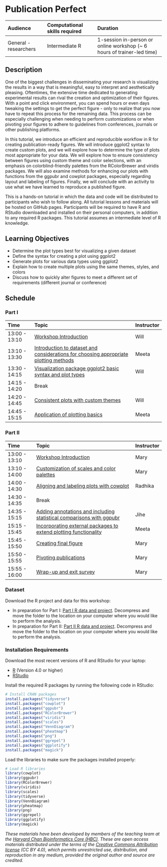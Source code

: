 # Publication Perfect

| Audience | Computational skills required | Duration |
:----------|:-------------|:----------|
| General - researchers | Intermediate R | 1-session in-person or online workshop (~ 6 hours of trainer-led time)|

## Description

One of the biggest challenges in disseminating your research is visualizing the results in a way that is meaningful, easy to interpret and aesthetically pleasing. Oftentimes, the extensive time dedicated to generating experimental results can rival the creation and optimization of their figures. With a point and click environment, you can spend hours or even days tweaking the settings to get the perfect figure - only to realize that you now have to repeat this process for the remaining data. This process can be especially challenging when needing to perform customizations or when pivoting your figures to adhere to guidelines from conferences, journals or other publishing platforms.

In this tutorial, we introduce an efficient and reproducible workflow in R for creating publication-ready figures. We will introduce ggplot2 syntax to create custom plots, and we will explore how to determine the type of plots most appropriate for your data. We will explore how to ensure consistency between figures using custom theme and color selections, with an emphasis on colorblind-friendly palettes from the RColorBrewer and viridis packages. We will also examine methods for enhancing our plots with functions from the ggpubr and cowplot packages, especially regarding layout and labeling of figures. Finally, we will conclude with an activity to use what we have learned to reproduce a published figure.

This is a hands-on tutorial in which the data and code will be distributed to participants who wish to follow along. All tutorial lessons and materials will be hosted on GitHub pages. Participants will be required to have R and RStudio downloaded and installed on their personal computers, in addition to any required R packages. This tutorial assumes an intermediate level of R knowledge.

## Learning Objectives

* Determine the plot types best for visualizing a given dataset
* Define the syntax for creating a plot using ggplot2
* Generate plots for various data types using ggplot2
* Explain how to create multiple plots using the same themes, styles, and colors
* Discuss how to quickly alter figures to meet a different set of requirements (different journal or conference)

## Schedule

### Part I

| Time | Topic | Instructor |
:-----------------------|:-------------|:----------|
| 13:00 - 13:10	| [Workshop Introduction](https://github.com/hbctraining/Training-modules/blob/master/Intro_current_topics_online_2023.pdf) | Will |
| 13:10 - 13:30	| [Introduction to dataset and considerations for choosing appropriate plotting methods](https://hbctraining.github.io/publication_perfect/lessons/01_intro_to_dataset.html) | Meeta |
| 13:30 - 14:15 | [Visualization package ggplot2 basic syntax and plot types](https://hbctraining.github.io/publication_perfect/lessons/02_ggplot2_syntax.html) | Will |
| 14:15 - 14:20	| Break | |
| 14:20 - 14:45	| [Consistent plots with custom themes](https://hbctraining.github.io/publication_perfect/lessons/03_custom_themes.html) | Will |
| 14:45 - 15:15	| [Application of plotting basics](https://hbctraining.github.io/publication_perfect/lessons/04_boxplot_application_of_basic_plotting.html) | Meeta |

### Part II

| Time | Topic | Instructor |
:-----------------------|:-------------|:----------|
| 13:00 - 13:10	| [Workshop Introduction](https://github.com/hbctraining/Training-modules/raw/master/Intro_current_topics_online_2021.pdf) | Mary |
| 13:10 - 14:00	| [Customization of scales and color palettes](https://hbctraining.github.io/publication_perfect/lessons/05_custom_plot_scales_colors.html) | Mary |
| 14:00 - 14:30	| [Aligning and labeling plots with cowplot](https://hbctraining.github.io/publication_perfect/lessons/06_aligning_plots_using_cowplot.html) | Radhika |
| 14:30 - 14:35	| Break
| 14:35 - 15:15	| [Adding annotations and including statistical comparisons with ggpubr](https://hbctraining.github.io/publication_perfect/lessons/07_adding_text_annotations.html) | Jihe |
| 15:15 - 15:45	| [Incorporating external packages to extend plotting functionality](https://hbctraining.github.io/publication_perfect/lessons/08_figure_specific_packages.html) | Meeta |
| 15:45 - 15:50	| [Creating final figure](https://hbctraining.github.io/publication_perfect/lessons/09_final_figure.html) | Mary |
| 15:50 - 15:55	| [Pivoting publications](https://hbctraining.github.io/publication_perfect/lessons/10_pivoting_publications.html) | Mary |
| 15:55 - 16:00	| [Wrap-up and exit survey](https://github.com/hbctraining/Training-modules/raw/master/Intro_current_topics_online_2021.pdf) | Mary |

### Dataset

Download the R project and data for this workshop:

- In preparation for Part I: [Part I R data and project](https://github.com/hbctraining/Training-modules/raw/master/data/publication_perfect.zip). Decompress and move the folder to the location on your computer where you would like to perform the analysis.
- In preparation for Part II: [Part II R data and project](https://www.dropbox.com/s/x9y6f3wia3muv4i/publication_perfect_partII.zip?dl=1). Decompress and move the folder to the location on your computer where you would like to perform the analysis.

### Installation Requirements

Download the most recent versions of R and RStudio for your laptop:

 - [R](http://lib.stat.cmu.edu/R/CRAN/) (Version 4.0 or higher)
 - [RStudio](https://www.rstudio.com/products/rstudio/download/#download)
 
Install the required R packages by running the following code in RStudio:

```r
# Install CRAN packages
install.packages("tidyverse")
install.packages("cowplot")
install.packages("ggpubr")
install.packages("RColorBrewer")
install.packages("viridis")
install.packages("scales")
install.packages("VennDiagram")
install.packages("pheatmap")
install.packages("png")
install.packages("ggrepel")
install.packages("ggplotify")
install.packages("magick")
```

Load the libraries to make sure the packages installed properly:

```r
# Load R libraries
library(cowplot)
library(ggpubr)
library(RColorBrewer)
library(viridis)
library(scales)
library(tidyverse)
library(VennDiagram)
library(pheatmap)
library(png)
library(ggrepel)
library(ggplotify)
library(magick)
```


*These materials have been developed by members of the teaching team at the [Harvard Chan Bioinformatics Core (HBC)](http://bioinformatics.sph.harvard.edu/). These are open access materials distributed under the terms of the [Creative Commons Attribution license](https://creativecommons.org/licenses/by/4.0/) (CC BY 4.0), which permits unrestricted use, distribution, and reproduction in any medium, provided the original author and source are credited.*
